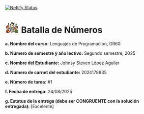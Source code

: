 [![Netlify Status](https://api.netlify.com/api/v1/badges/9e013f4e-512a-420e-b9e5-05b74175925e/deploy-status)](https://app.netlify.com/projects/batalla-de-numeros-johnsydev/deploys)

# <img style="width: 45px; height: 35px" src="./programa/frontend/src/assets/logoapp-oficial.png"> Batalla de Números


**a. Nombre del curso:** Lenguajes de Programación, GR60

**b. Número de semestre y año lectivo:** Segundo semestre, 2025

**c. Nombre del Estudiante:** Johnsy Steven López Aguilar

**d. Número de carnet del estudiante:** 2024178835

**e. Número de tarea:** #1

**f. Fecha de entrega:** 24/08/2025

**g. Estatus de la entrega (debe ser CONGRUENTE con la solución entregada):** [Excelente] 
